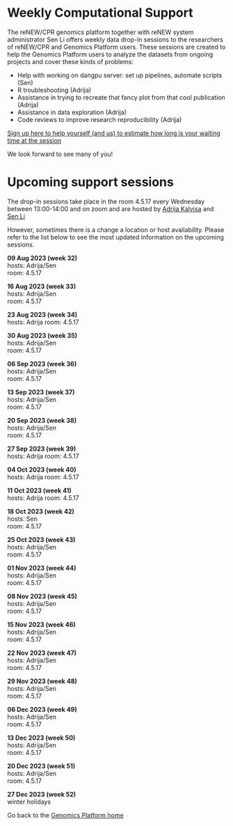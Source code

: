 # Weekly Computational Support 

The reNEW/CPR genomics platform together with reNEW system administrator Sen Li offers weekly data drop-in sessions to the researchers of reNEW/CPR and Genomics Platform users. These sessions are created to help the Genomics Platform users to analyze the datasets from ongoing projects and cover these kinds of problems:
 
- Help with working on dangpu server: set up pipelines, automate scripts (Sen)
- R troubleshooting (Adrija)
- Assistance in trying to recreate that fancy plot from that cool publication (Adrija)
- Assistance in data exploration (Adrija)
- Code reviews to improve research reproducibility (Adrija)

[Sign up here to help yourself (and us) to estimate how long is your waiting time at the session](https://forms.office.com/e/Xz1NZxXAgX)

We look forward to see many of you!

# Upcoming support sessions

The drop-in sessions take place in the room 4.5.17 every Wednesday between 13:00-14:00 and on zoom and are hosted by [Adrija Kalvisa](https://renew.ku.dk/people/?id=645384&vis=medarbejder) and [Sen Li](https://renew.ku.dk/people/?pure=en/persons/458863)

However, sometimes there is a change a location or host availability. Please refer to the list below to see the most updated information on the upcoming sessions.  

**09 Aug 2023 (week 32)**  
hosts: Adrija/Sen  
room: 4.5.17  

**16 Aug 2023 (week 33)**  
hosts: Adrija/Sen  
room: 4.5.17  

**23 Aug 2023 (week 34)**  
hosts: Adrija 
room: 4.5.17  

**30 Aug 2023 (week 35)**  
hosts: Adrija/Sen  
room: 4.5.17  

**06 Sep 2023 (week 36)**  
hosts: Adrija/Sen  
room: 4.5.17  

**13 Sep 2023 (week 37)**  
hosts: Adrija/Sen  
room: 4.5.17  

**20 Sep 2023 (week 38)**  
hosts: Adrija/Sen  
room: 4.5.17  

**27 Sep 2023 (week 39)**  
hosts: Adrija
room: 4.5.17  

**04 Oct 2023 (week 40)**  
hosts: Adrija
room: 4.5.17  

**11 Oct 2023 (week 41)**  
hosts: Adrija
room: 4.5.17  

**18 Oct 2023 (week 42)**  
hosts: Sen  
room: 4.5.17  

**25 Oct 2023 (week 43)**  
hosts: Adrija/Sen  
room: 4.5.17  

**01 Nov 2023 (week 44)**  
hosts: Adrija/Sen  
room: 4.5.17  

**08 Nov 2023 (week 45)**  
hosts: Adrija/Sen  
room: 4.5.17  

**15 Nov 2023 (week 46)**  
hosts: Adrija/Sen  
room: 4.5.17  

**22 Nov 2023 (week 47)**  
hosts: Adrija/Sen  
room: 4.5.17  

**29 Nov 2023 (week 48)**  
hosts: Adrija/Sen  
room: 4.5.17  

**06 Dec 2023 (week 49)**  
hosts: Adrija/Sen  
room: 4.5.17  

**13 Dec 2023 (week 50)**  
hosts: Adrija/Sen  
room: 4.5.17  

**20 Dec 2023 (week 51)**  
hosts: Adrija/Sen  
room: 4.5.17  

**27 Dec 2023 (week 52)**  
winter holidays  

Go back to the [Genomics Platform home](https://sundgenomics.github.io)
